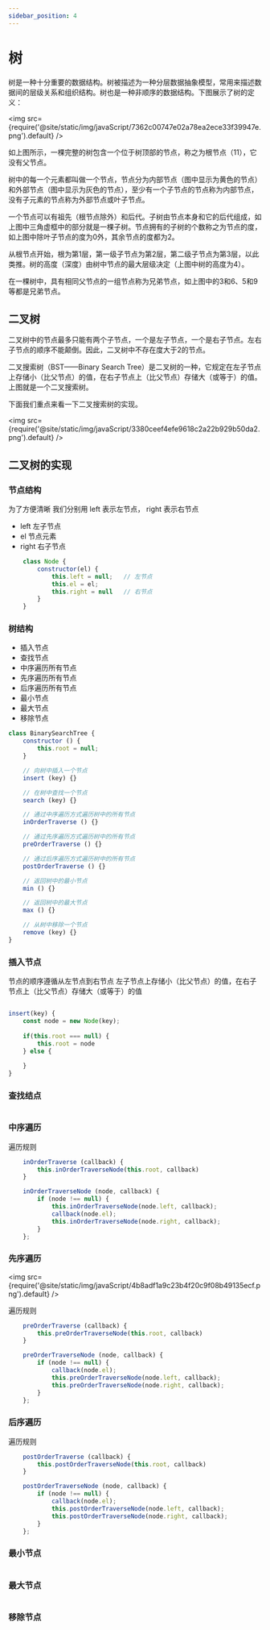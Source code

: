 ```yaml
---
sidebar_position: 4
---
```


# 树
树是一种十分重要的数据结构。树被描述为一种分层数据抽象模型，常用来描述数据间的层级关系和组织结构。树也是一种非顺序的数据结构。下图展示了树的定义：

<img src={require('@site/static/img/javaScript/7362c00747e02a78ea2ece33f39947e.png').default} />

如上图所示，一棵完整的树包含一个位于树顶部的节点，称之为根节点（11），它没有父节点。

树中的每一个元素都叫做一个节点，节点分为内部节点（图中显示为黄色的节点）和外部节点（图中显示为灰色的节点），至少有一个子节点的节点称为内部节点，没有子元素的节点称为外部节点或叶子节点。

一个节点可以有祖先（根节点除外）和后代。子树由节点本身和它的后代组成，如上图中三角虚框中的部分就是一棵子树。节点拥有的子树的个数称之为节点的度，如上图中除叶子节点的度为0外，其余节点的度都为2。

从根节点开始，根为第1层，第一级子节点为第2层，第二级子节点为第3层，以此类推。树的高度（深度）由树中节点的最大层级决定（上图中树的高度为4）。

在一棵树中，具有相同父节点的一组节点称为兄弟节点，如上图中的3和6、5和9等都是兄弟节点。

## 二叉树

二叉树中的节点最多只能有两个子节点，一个是左子节点，一个是右子节点。左右子节点的顺序不能颠倒。因此，二叉树中不存在度大于2的节点。

二叉搜索树（BST——Binary Search Tree）是二叉树的一种，它规定在左子节点上存储小（比父节点）的值，在右子节点上（比父节点）存储大（或等于）的值。上图就是一个二叉搜索树。

下面我们重点来看一下二叉搜索树的实现。

<img src={require('@site/static/img/javaScript/3380ceef4efe9618c2a22b929b50da2.png').default} />

## 二叉树的实现

### 节点结构
为了方便清晰 我们分别用 left 表示左节点， right 表示右节点
- left  左子节点
- el    节点元素
- right 右子节点

```javascript
    class Node {
        constructor(el) {
            this.left = null;   // 左节点
            this.el = el;
            this.right = null   // 右节点
        }
    }

```

### 树结构
- 插入节点
- 查找节点
- 中序遍历所有节点
- 先序遍历所有节点
- 后序遍历所有节点
- 最小节点
- 最大节点
- 移除节点


```javascript
class BinarySearchTree {
    constructor () {
        this.root = null;
    }

    // 向树中插入一个节点
    insert (key) {}

    // 在树中查找一个节点
    search (key) {}

    // 通过中序遍历方式遍历树中的所有节点
    inOrderTraverse () {}

    // 通过先序遍历方式遍历树中的所有节点
    preOrderTraverse () {}

    // 通过后序遍历方式遍历树中的所有节点
    postOrderTraverse () {}

    // 返回树中的最小节点
    min () {}

    // 返回树中的最大节点
    max () {}

    // 从树中移除一个节点
    remove (key) {}
}
```

### 插入节点

节点的顺序遵循从左节点到右节点
左子节点上存储小（比父节点）的值，在右子节点上（比父节点）存储大（或等于）的值
```javascript

insert(key) {
    const node = new Node(key);
    
    if(this.root === null) {
        this.root = node
    } else {
        
    }
}

```

### 查找结点

```javascript

```

### 中序遍历
遍历规则
```javascript
    inOrderTraverse (callback) {
        this.inOrderTraverseNode(this.root, callback)
    }

    inOrderTraverseNode (node, callback) {
        if (node !== null) {
            this.inOrderTraverseNode(node.left, callback);
            callback(node.el);
            this.inOrderTraverseNode(node.right, callback);
        }
    };
```

### 先序遍历
<img src={require('@site/static/img/javaScript/4b8adf1a9c23b4f20c9f08b49135ecf.png').default} />

遍历规则
```javascript
    preOrderTraverse (callback) {
        this.preOrderTraverseNode(this.root, callback)
    }

    preOrderTraverseNode (node, callback) {
        if (node !== null) {
            callback(node.el);
            this.preOrderTraverseNode(node.left, callback);
            this.preOrderTraverseNode(node.right, callback);
        }
    };
```

### 后序遍历

遍历规则
```javascript
    postOrderTraverse (callback) {
        this.postOrderTraverseNode(this.root, callback)
    }

    postOrderTraverseNode (node, callback) {
        if (node !== null) {
            callback(node.el);
            this.postOrderTraverseNode(node.left, callback);
            this.postOrderTraverseNode(node.right, callback);
        }
    };
```

### 最小节点

```javascript

```

### 最大节点

```javascript

```

### 移除节点

```javascript

```
